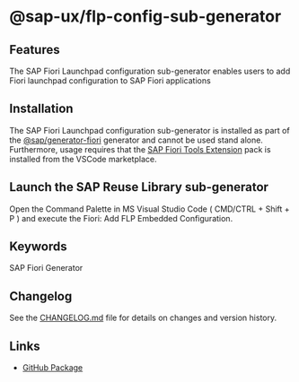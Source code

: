 # @sap-ux/flp-config-sub-generator

## Features

The SAP Fiori Launchpad configuration sub-generator enables users to add Fiori launchpad configuration to SAP Fiori applications

## Installation

The SAP Fiori Launchpad configuration sub-generator is installed as part of the [@sap/generator-fiori](https://www.npmjs.com/package/@sap/generator-fiori) generator and cannot be used stand alone. Furthermore, usage requires that the [SAP Fiori Tools Extension](https://marketplace.visualstudio.com/items?itemName=SAPSE.sap-ux-fiori-tools-extension-pack) pack is installed from the VSCode marketplace.

## Launch the SAP Reuse Library sub-generator

Open the Command Palette in MS Visual Studio Code ( CMD/CTRL + Shift + P ) and execute the Fiori: Add FLP Embedded Configuration.

## Keywords
SAP Fiori Generator

## Changelog

See the [CHANGELOG.md](https://github.com/SAP/open-ux-tools/blob/main/packages/flp-config-sub-generator/CHANGELOG.md) file for details on changes and version history.
## Links

- [GitHub Package](https://github.com/SAP/open-ux-tools/tree/main/packages/flp-config-sub-generator)